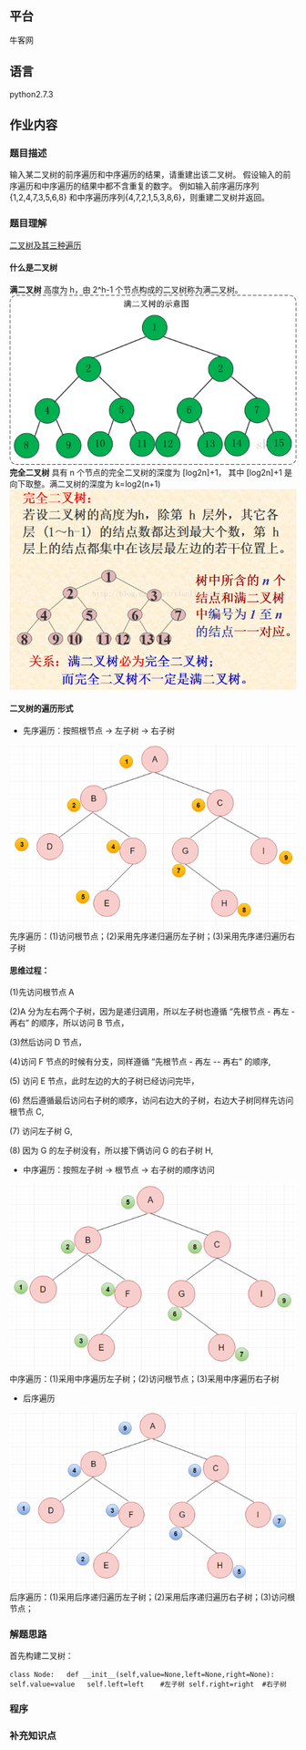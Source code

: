 ## 平台
牛客网

## 语言
python2.7.3

## 作业内容

### 题目描述
输入某二叉树的前序遍历和中序遍历的结果，请重建出该二叉树。
假设输入的前序遍历和中序遍历的结果中都不含重复的数字。
例如输入前序遍历序列 {1,2,4,7,3,5,6,8} 
     和中序遍历序列{4,7,2,1,5,3,8,6}，则重建二叉树并返回。



### 题目理解
[二叉树及其三种遍历](https://blog.csdn.net/qq_40772692/article/details/79343914)

#### 什么是二叉树

**满二叉树** 高度为 h，由 2^h-1 个节点构成的二叉树称为满二叉树。
![image](../../picture/work/满二叉树.png)
**完全二叉树** 具有 n 个节点的完全二叉树的深度为 [log2n]+1，
其中 [log2n]+1 是向下取整。满二叉树的深度为 k=log2(n+1)
![image](../../picture/work/完全二叉树.png)

#### 二叉树的遍历形式

* 先序遍历：按照根节点 -> 左子树 -> 右子树

![image](../../picture/work/二叉树的先序遍历.png)
先序遍历：(1)访问根节点；(2)采用先序递归遍历左子树；(3)采用先序递归遍历右子树

#### **思维过程**：

(1)先访问根节点 A

(2)A 分为左右两个子树，因为是递归调用，所以左子树也遵循 “先根节点 - 再左 - 再右” 的顺序，所以访问 B 节点，

(3)然后访问 D 节点，

(4)访问 F 节点的时候有分支，同样遵循 “先根节点 - 再左 -- 再右” 的顺序,

(5) 访问 E 节点，此时左边的大的子树已经访问完毕，

(6) 然后遵循最后访问右子树的顺序，访问右边大的子树，右边大子树同样先访问根节点 C,

(7) 访问左子树 G,

(8) 因为 G 的左子树没有，所以接下俩访问 G 的右子树 H,

* 中序遍历：按照左子树 -> 根节点 -> 右子树的顺序访问

![image](../../picture/work/二叉树的中序遍历.png)
中序遍历：(1)采用中序遍历左子树；(2)访问根节点；(3)采用中序遍历右子树
* 后序遍历

![image](../../picture/work/二叉树的后序遍历.png)
后序遍历：(1)采用后序递归遍历左子树；(2)采用后序递归遍历右子树；(3)访问根节点；

### 解题思路
首先构建二叉树：

`class Node:  
    def __init__(self,value=None,left=None,right=None):  
        self.value=value  
        self.left=left    #左子树
        self.right=right  #右子树`



### 程序



### 补充知识点
